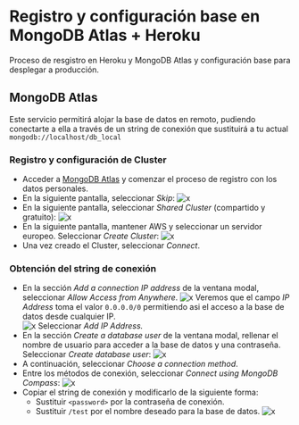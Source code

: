 
# Registro y configuración base en MongoDB Atlas + Heroku

Proceso de resgistro en Heroku y MongoDB Atlas y configuración base para desplegar a producción.

## MongoDB Atlas

Este servicio permitirá alojar la base de datos en remoto, pudiendo conectarte a ella a través de un string de conexión que sustituirá a tu actual `mongodb://localhost/db_local`

### Registro y configuración de Cluster

- Acceder a [MongoDB Atlas](https://www.mongodb.com/cloud/atlas) y comenzar el proceso de registro con los datos personales.
- En la siguiente pantalla, seleccionar *Skip*: 
  ![x](https://res.cloudinary.com/ironhack-german/image/upload/v1601658684/Captura_de_pantalla_2020-10-02_a_las_19.09.26.png)
- En la siguiente pantalla, seleccionar *Shared Cluster* (compartido y gratuito):
  ![x](https://res.cloudinary.com/ironhack-german/image/upload/v1601658764/Captura_de_pantalla_2020-10-02_a_las_19.12.07.png)
- En la siguiente pantalla, mantener AWS y seleccionar un servidor europeo. Seleccionar *Create Cluster*:
  ![x](https://res.cloudinary.com/ironhack-german/image/upload/v1601659031/Captura_de_pantalla_2020-10-02_a_las_19.17.01.png)
- Una vez creado el Cluster, seleccionar *Connect*.

### Obtención del string de conexión

- En la sección *Add a connection IP address* de la ventana modal, seleccionar  *Allow Access from Anywhere*. 
  ![x](https://res.cloudinary.com/ironhack-german/image/upload/v1601659526/Captura_de_pantalla_2020-10-02_a_las_19.22.34.png)
  Veremos que el campo *IP Address* toma el valor `0.0.0.0/0` permitiendo asi el acceso a la base de datos desde cualquier IP.  
![x](https://res.cloudinary.com/ironhack-german/image/upload/v1601659536/Captura_de_pantalla_2020-10-02_a_las_19.25.28.png)
  Seleccionar *Add IP Address.*
- En la sección *Create a database user* de la ventana modal, rellenar el nombre de usuario para acceder a la base de datos y una contraseña. Seleccionar *Create database user*:
  ![x](https://res.cloudinary.com/ironhack-german/image/upload/v1601659726/Captura_de_pantalla_2020-10-02_a_las_19.27.33.png) 
- A continuación, seleccionar *Choose a connection method*.
- Entre los métodos de conexión, seleccionar *Connect using MongoDB Compass*:
  ![x](https://res.cloudinary.com/ironhack-german/image/upload/v1601659855/Captura_de_pantalla_2020-10-02_a_las_19.30.13.png)
- Copiar el string de conexión y modificarlo de la siguiente forma:
    - Sustituir `<password>` por la contraseña de conexión.
    - Sustituir `/test` por el nombre deseado para la base de datos.
 ![x](https://res.cloudinary.com/ironhack-german/image/upload/v1601660110/Captura_de_pantalla_2020-10-02_a_las_19.31.39.png)

